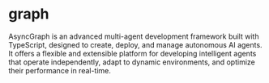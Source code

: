 # graph
AsyncGraph is an advanced multi-agent development framework built with TypeScript, designed to create, deploy, and manage autonomous AI agents. It offers a flexible and extensible platform for developing intelligent agents that operate independently, adapt to dynamic environments, and optimize their performance in real-time.
